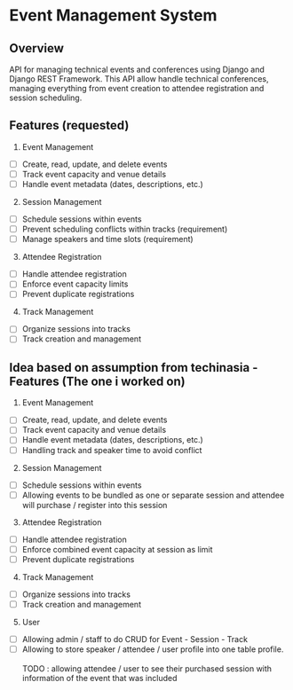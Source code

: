 # Event Management System

## Overview
API for managing technical events and conferences using Django and Django REST Framework. This API
allow handle technical conferences, managing everything from event creation to attendee
registration and session scheduling.

## Features (requested)
1. Event Management
- [ ] Create, read, update, and delete events
- [ ] Track event capacity and venue details
- [ ] Handle event metadata (dates, descriptions, etc.)
2. Session Management
- [ ] Schedule sessions within events
- [ ] Prevent scheduling conflicts within tracks (requirement) 
- [ ] Manage speakers and time slots (requirement)
3. Attendee Registration
- [ ] Handle attendee registration
- [ ] Enforce event capacity limits
- [ ] Prevent duplicate registrations
4. Track Management
- [ ] Organize sessions into tracks
- [ ] Track creation and management

## Idea based on assumption from techinasia - Features (The one i worked on)
1. Event Management
- [ ] Create, read, update, and delete events
- [ ] Track event capacity and venue details
- [ ] Handle event metadata (dates, descriptions, etc.)
- [ ] Handling track and speaker time to avoid conflict
2. Session Management
- [ ] Schedule sessions within events
- [ ] Allowing events to be bundled as one or separate session and attendee will purchase / register into this session 
3. Attendee Registration
- [ ] Handle attendee registration
- [ ] Enforce combined event capacity at session as limit 
- [ ] Prevent duplicate registrations
4. Track Management
- [ ] Organize sessions into tracks
- [ ] Track creation and management
5. User 
- [ ] Allowing admin / staff to do CRUD for Event - Session - Track
- [ ] Allowing to store speaker / attendee / user profile into one table profile. 
<br/> <br/> 
TODO : allowing attendee / user to see their purchased session with information of the event that was included